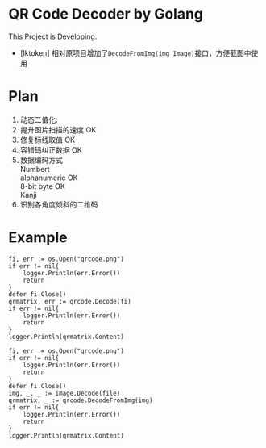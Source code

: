 # QR Code Decoder by Golang

This Project is Developing.

* [lktoken] 相对原项目增加了`DecodeFromImg(img Image)`接口，方便截图中使用

# Plan

1. 动态二值化:
2. 提升图片扫描的速度 OK
3. 修复标线取值 OK
4. 容错码纠正数据 OK
5. 数据编码方式
<br/>Numbert
<br/>alphanumeric OK
<br/>8-bit byte OK
<br/>Kanji
6. 识别各角度倾斜的二维码

# Example

    fi, err := os.Open("qrcode.png")
    if err != nil{
        logger.Println(err.Error())
        return
    }
    defer fi.Close()
    qrmatrix, err := qrcode.Decode(fi)
    if err != nil{
        logger.Println(err.Error())
        return
    }
    logger.Println(qrmatrix.Content)

    fi, err := os.Open("qrcode.png")
    if err != nil{
        logger.Println(err.Error())
        return
    }
    defer fi.Close()
	img, _, _ := image.Decode(file)
	qrmatrix, _ := qrcode.DecodeFromImg(img)
    if err != nil{
        logger.Println(err.Error())
        return
    }
    logger.Println(qrmatrix.Content)
